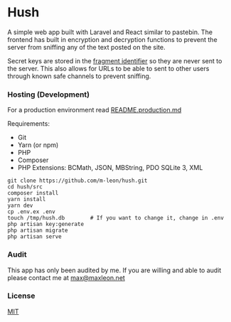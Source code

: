 # Hush
A simple web app built with Laravel and React similar to pastebin. The frontend has built in encryption and decryption functions to prevent the server from sniffing any of the text posted on the site.

Secret keys are stored in the [fragment identifier](https://tools.ietf.org/html/rfc1808#section-2.4.1) so they are never sent to the server. This also allows for URLs to be able to sent to other users through known safe channels to prevent sniffing.

### Hosting (Development)
For a production environment read [README.production.md](README.production.md)

Requirements:
* Git
* Yarn (or npm)
* PHP
* Composer
* PHP Extensions: BCMath, JSON, MBString, PDO SQLite 3, XML
```
git clone https://github.com/m-leon/hush.git
cd hush/src
composer install
yarn install
yarn dev
cp .env.ex .env
touch /tmp/hush.db        # If you want to change it, change in .env
php artisan key:generate
php artisan migrate
php artisan serve
```

### Audit
This app has only been audited by me. If you are willing and able to audit please contact me at max@maxleon.net

### License
[MIT](https://opensource.org/licenses/MIT)
